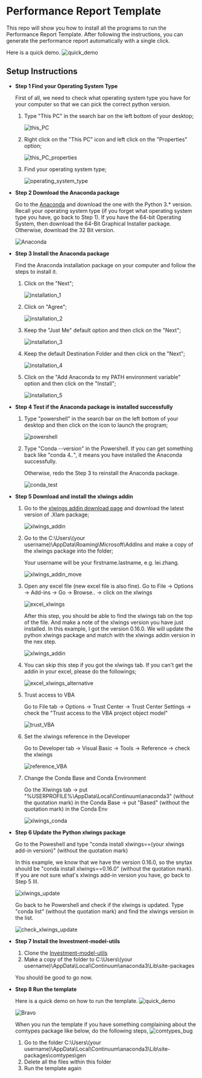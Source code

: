 # Performance Report Template 

This repo will show you how to install all the programs to run the Performance Report Template. 
After following the instructions, you can generate the performance report automatically with a single click.

Here is a quick demo.
![quick_demo](docs/images/quick_demo.gif)

## Setup Instructions

+ **Step 1 Find your Operating System Type** 
 
  First of all, we need to check what operating system type you have for your computer so that we can pick the correct python version. 
  
  1) Type "This PC" in the search bar on the left bottom of your desktop;
     
     ![this_PC](docs/images/this_PC.png)  
      
  2) Right click on the "This PC" icon and left click on the "Properties" option;
  
     ![this_PC_properties](docs/images/this_PC_properties.png)
  
  3) Find your operating system type;
  
     ![operating_system_type](docs/images/operating_system_type.PNG)
     
     
+ **Step 2 Download the Anaconda package** 
  
  Go to the [Anaconda](https://www.anaconda.com/distribution/#download-section) and download the one with the Python 3.* version. 
  Recall your operating system type (if you forget what operating system type you have, go back to Step 1). 
  If you have the 64-bit Operating System, then download the 64-Bit Graphical Installer package. 
  Otherwise, download the 32 Bit version.
  
     ![Anaconda](docs/images/Anaconda_package.PNG)
     
+ **Step 3 Install the Anaconda package** 
     
    Find the Anaconda installation package on your computer and follow the steps to install it.

    1) Click on the "Next";
    
       ![installation_1](docs/images/Anaconda_installation_1.PNG)

    2) Click on "Agree";
    
       ![installation_2](docs/images/Anaconda_installation_2.PNG)
       
    3) Keep the "Just Me" default option and then click on the "Next";
    
       ![installation_3](docs/images/Anaconda_installation_3.PNG)
      
    4) Keep the default Destination Folder and then click on the "Next";
    
       ![installation_4](docs/images/Anaconda_installation_4.PNG)
    
    5) Click on the "Add Anaconda to my PATH environment variable" option and then click on the "Install";
    
       ![installation_5](docs/images/Anaconda_installation_5.PNG)
    
+ **Step 4 Test if the Anaconda package is installed successfully** 
    
    1) Type "powershell" in the search bar on the left bottom of your desktop and then click on the icon to launch the program;
    
        ![powershell](docs/images/powershell.png)

    2) Type "Conda --version" in the Powershell. If you can get something back like "conda 4.*.*", it means you have installed the Anaconda successfully.
       
       Otherwise, redo the Step 3 to reinstall the Anaconda package.
    
       ![conda_test](docs/images/conda_test.PNG)

+ **Step 5 Download and install the xlwings addin** 
    
    1) Go to the [xlwings addin download page](https://github.com/xlwings/xlwings/releases) and download the latest version of .Xlam package;
       
       ![xlwings_addin](docs/images/xlwings_addin_download.PNG)

    2) Go to the C:\Users\\(your username)\AppData\Roaming\Microsoft\AddIns and make a copy of the xlwings package into the folder;
       
       Your username will be your firstname.lastname, e.g. lei.zhang.
       
       ![xlwings_addin_move](docs/images/xlwings_addin_move.PNG)
    
    3) Open any excel file (new excel file is also fine). Go to File -> Options -> Add-ins -> Go -> Browse.. -> click on the xlwings 
       
       ![excel_xlwings](docs/images/excel_xlwings.gif)
    
       After this step, you should be able to find the xlwings tab on the top of the file. And make a note of the xlwings version you have just installed. 
       In this example, I got the version 0.16.0. We will update the python xlwings package and match with the xlwings addin version in the nex step.
       
       ![xlwings_addin](docs/images/xlwings_tab.PNG)
       
    4) You can skip this step if you got the xlwings tab. If you can't get the addin in your excel, please do the followings;
       
       ![excel_xlwings_alternative](docs/images/excel_xlwings_alternative.gif)
       
    5) Trust access to VBA
    
       Go to File tab -> Options -> Trust Center -> Trust Center Settings -> check the "Trust access to the VBA project object model"
        
       ![trust_VBA](docs/images/trust_VBA.gif)
      
    6) Set the xlwings reference in the Developer
        
       Go to Developer tab -> Visual Basic -> Tools -> Reference -> check the xlwings 
       
       ![reference_VBA](docs/images/reference_VBA.gif)
       
    7) Change the Conda Base and Conda Environment 
       
       Go the Xlwings tab -> put "%USERPROFILE%\AppData\Local\Continuum\anaconda3" (without the quotation mark) in the Conda Base
                          -> put "Based" (without the quotation mark) in the Conda Env
    
       ![xlwings_conda](docs/images/xlwings_Conda.PNG) 
        
+ **Step 6 Update the Python xlwings package**        
    
    Go to the Poweshell and type "conda install xlwings==(your xlwings add-in version)" (without the quotation mark)
    
    In this example, we know that we have the version 0.16.0, so the snytax should be "conda install xlwings==0.16.0" 
    (without the quotation mark). If you are not sure what's xlwings add-in version you have, go back to Step 5 III.
    
    ![xlwings_update](docs/images/xlwings_update.gif)
  
    Go back to he Powershell and check if the xlwings is updated. Type "conda list" (without the quotation mark) and find the xlwings 
    version in the list.
    
    ![check_xlwings_update](docs/images/check_xlwings_update.gif)
     
     
+ **Step 7 Install the Investment-model-utils** 

    1) Clone the [Investment-model-utils](https://github.com/cortlandpartners/investment-model-utils)
    2) Make a copy of the folder to  C:\Users\\(your username)\AppData\Local\Continuum\anaconda3\Lib\site-packages
    
   You should be good to go now. 

+ **Step 8 Run the template** 
   
   Here is a quick demo on how to run the template.
   ![quick_demo](docs/images/quick_demo.gif)
    
   ![Bravo](http://giphygifs.s3.amazonaws.com/media/MOWPkhRAUbR7i/giphy.gif)
   
   When you run the template if you have something complaining about the comtypes package like below, do the following steps,
   ![comtypes_bug](docs/images/comtypes_bug.PNG)
    
    1) Go to the folder C:\Users\\(your username)\AppData\Local\Continuum\anaconda3\Lib\site-packages\comtypes\gen
    2) Delete all the files within this folder
    3) Run the template again

   
